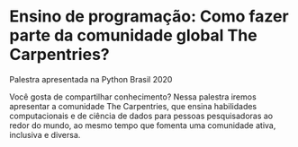 # Ensino de programação: Como fazer parte da comunidade global The Carpentries?

Palestra apresentada na Python Brasil 2020

Você gosta de compartilhar conhecimento? Nessa palestra iremos apresentar a comunidade The Carpentries, que ensina habilidades computacionais e de ciência de dados para pessoas pesquisadoras ao redor do mundo, ao mesmo tempo que fomenta uma comunidade ativa, inclusiva e diversa.
